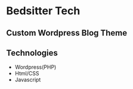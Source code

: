 # Bedsitter Tech

## Custom Wordpress Blog Theme

## Technologies 
- Wordpress(PHP)
- Html/CSS
- Javascript
